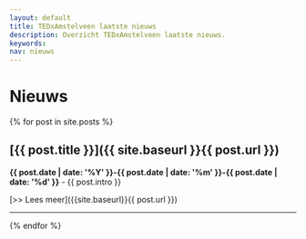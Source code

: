 ```yaml
---
layout: default
title: TEDxAmstelveen laatste nieuws
description: Overzicht TEDxAmstelveen laatste nieuws.
keywords:
nav: nieuws
---
```

# Nieuws

{% for post in site.posts %}

<a href="{{site.url}}{{post.url}}" title="{{ page.title }}"><amp-img noloading width="100" height="100" alt="{{ post.title }}" layout="responsive" src="{{site.url}}{{ post.image }}" class="photo pull-left"></amp-img></a>

## [{{ post.title }}]({{ site.baseurl }}{{ post.url }})

**{{ post.date | date: '%Y' }}-{{ post.date | date: '%m' }}-{{ post.date | date: '%d' }}** -
  {{ post.intro }}

  [>> Lees meer]({{site.baseurl}}{{ post.url }})
  * * *

{% endfor %}
